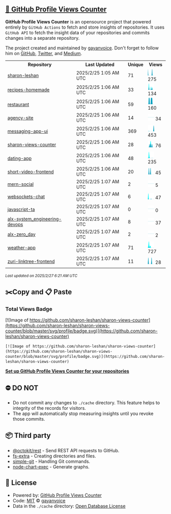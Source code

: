 ## [🚀 GitHub Profile Views Counter](https://github.com/gayanvoice/github-profile-views-counter)
**GitHub Profile Views Counter** is an opensource project that powered entirely by  `GitHub Actions` to fetch and store insights of repositories.
It uses `GitHub API` to fetch the insight data of your repositories and commits changes into a separate repository.

The project created and maintained by [gayanvoice](https://github.com/gayanvoice). Don't forget to follow him on [GitHub](https://github.com/gayanvoice), [Twitter](https://twitter.com/gayanvoice), and [Medium](https://gayanvoice.medium.com/).

<table>
	<tr>
		<th>
			Repository
		</th>
		<th>
			Last Updated
		</th>
		<th>
			Unique
		</th>
		<th>
			Views
		</th>
	</tr>
	<tr>
		<td>
			<a href="https://github.com/sharon-leshan/sharon-views-counter/tree/master/readme/418481793/year.md">
				sharon-leshan
			</a>
		</td>
		<td>
			2025/2/25 1:05 AM UTC
		</td>
		<td>
			71
		</td>
		<td>
			<img alt="Response time graph" src="https://github.com/sharon-leshan/sharon-views-counter/raw/master/graph/418481793/small/year.png" height="20"> 275
		</td>
	</tr>
	<tr>
		<td>
			<a href="https://github.com/sharon-leshan/sharon-views-counter/tree/master/readme/432713929/year.md">
				recipes-homemade
			</a>
		</td>
		<td>
			2025/2/25 1:06 AM UTC
		</td>
		<td>
			33
		</td>
		<td>
			<img alt="Response time graph" src="https://github.com/sharon-leshan/sharon-views-counter/raw/master/graph/432713929/small/year.png" height="20"> 134
		</td>
	</tr>
	<tr>
		<td>
			<a href="https://github.com/sharon-leshan/sharon-views-counter/tree/master/readme/430830007/year.md">
				restaurant
			</a>
		</td>
		<td>
			2025/2/25 1:06 AM UTC
		</td>
		<td>
			59
		</td>
		<td>
			<img alt="Response time graph" src="https://github.com/sharon-leshan/sharon-views-counter/raw/master/graph/430830007/small/year.png" height="20"> 160
		</td>
	</tr>
	<tr>
		<td>
			<a href="https://github.com/sharon-leshan/sharon-views-counter/tree/master/readme/420011260/year.md">
				agency-site
			</a>
		</td>
		<td>
			2025/2/25 1:06 AM UTC
		</td>
		<td>
			14
		</td>
		<td>
			<img alt="Response time graph" src="https://github.com/sharon-leshan/sharon-views-counter/raw/master/graph/420011260/small/year.png" height="20"> 34
		</td>
	</tr>
	<tr>
		<td>
			<a href="https://github.com/sharon-leshan/sharon-views-counter/tree/master/readme/420691729/year.md">
				messaging-app-ui
			</a>
		</td>
		<td>
			2025/2/25 1:06 AM UTC
		</td>
		<td>
			369
		</td>
		<td>
			<img alt="Response time graph" src="https://github.com/sharon-leshan/sharon-views-counter/raw/master/graph/420691729/small/year.png" height="20"> 453
		</td>
	</tr>
	<tr>
		<td>
			<a href="https://github.com/sharon-leshan/sharon-views-counter/tree/master/readme/418586717/year.md">
				sharon-views-counter
			</a>
		</td>
		<td>
			2025/2/25 1:06 AM UTC
		</td>
		<td>
			28
		</td>
		<td>
			<img alt="Response time graph" src="https://github.com/sharon-leshan/sharon-views-counter/raw/master/graph/418586717/small/year.png" height="20"> 76
		</td>
	</tr>
	<tr>
		<td>
			<a href="https://github.com/sharon-leshan/sharon-views-counter/tree/master/readme/420421627/year.md">
				dating-app
			</a>
		</td>
		<td>
			2025/2/25 1:06 AM UTC
		</td>
		<td>
			48
		</td>
		<td>
			<img alt="Response time graph" src="https://github.com/sharon-leshan/sharon-views-counter/raw/master/graph/420421627/small/year.png" height="20"> 235
		</td>
	</tr>
	<tr>
		<td>
			<a href="https://github.com/sharon-leshan/sharon-views-counter/tree/master/readme/420621915/year.md">
				short-video-frontend
			</a>
		</td>
		<td>
			2025/2/25 1:06 AM UTC
		</td>
		<td>
			20
		</td>
		<td>
			<img alt="Response time graph" src="https://github.com/sharon-leshan/sharon-views-counter/raw/master/graph/420621915/small/year.png" height="20"> 45
		</td>
	</tr>
	<tr>
		<td>
			<a href="https://github.com/sharon-leshan/sharon-views-counter/tree/master/readme/423982159/year.md">
				mern-social
			</a>
		</td>
		<td>
			2025/2/25 1:07 AM UTC
		</td>
		<td>
			2
		</td>
		<td>
			<img alt="Response time graph" src="https://github.com/sharon-leshan/sharon-views-counter/raw/master/graph/423982159/small/year.png" height="20"> 5
		</td>
	</tr>
	<tr>
		<td>
			<a href="https://github.com/sharon-leshan/sharon-views-counter/tree/master/readme/528809250/year.md">
				websockets-chat
			</a>
		</td>
		<td>
			2025/2/25 1:07 AM UTC
		</td>
		<td>
			6
		</td>
		<td>
			<img alt="Response time graph" src="https://github.com/sharon-leshan/sharon-views-counter/raw/master/graph/528809250/small/year.png" height="20"> 47
		</td>
	</tr>
	<tr>
		<td>
			<a href="https://github.com/sharon-leshan/sharon-views-counter/tree/master/readme/503383129/year.md">
				javascript-ta
			</a>
		</td>
		<td>
			2025/2/25 1:07 AM UTC
		</td>
		<td>
			0
		</td>
		<td>
			<img alt="Response time graph" src="https://github.com/sharon-leshan/sharon-views-counter/raw/master/graph/503383129/small/year.png" height="20"> 0
		</td>
	</tr>
	<tr>
		<td>
			<a href="https://github.com/sharon-leshan/sharon-views-counter/tree/master/readme/531653804/year.md">
				alx-system_engineering-devops
			</a>
		</td>
		<td>
			2025/2/25 1:07 AM UTC
		</td>
		<td>
			8
		</td>
		<td>
			<img alt="Response time graph" src="https://github.com/sharon-leshan/sharon-views-counter/raw/master/graph/531653804/small/year.png" height="20"> 37
		</td>
	</tr>
	<tr>
		<td>
			<a href="https://github.com/sharon-leshan/sharon-views-counter/tree/master/readme/530795305/year.md">
				alx-zero_day
			</a>
		</td>
		<td>
			2025/2/25 1:07 AM UTC
		</td>
		<td>
			2
		</td>
		<td>
			<img alt="Response time graph" src="https://github.com/sharon-leshan/sharon-views-counter/raw/master/graph/530795305/small/year.png" height="20"> 2
		</td>
	</tr>
	<tr>
		<td>
			<a href="https://github.com/sharon-leshan/sharon-views-counter/tree/master/readme/559000544/year.md">
				weather-app
			</a>
		</td>
		<td>
			2025/2/25 1:07 AM UTC
		</td>
		<td>
			71
		</td>
		<td>
			<img alt="Response time graph" src="https://github.com/sharon-leshan/sharon-views-counter/raw/master/graph/559000544/small/year.png" height="20"> 727
		</td>
	</tr>
	<tr>
		<td>
			<a href="https://github.com/sharon-leshan/sharon-views-counter/tree/master/readme/559917610/year.md">
				zuri-linktree-frontend
			</a>
		</td>
		<td>
			2025/2/25 1:07 AM UTC
		</td>
		<td>
			11
		</td>
		<td>
			<img alt="Response time graph" src="https://github.com/sharon-leshan/sharon-views-counter/raw/master/graph/559917610/small/year.png" height="20"> 28
		</td>
	</tr>
</table>

<small><i>Last updated on 2025/2/27 6:21 AM UTC</i></small>

## ✂️Copy and 📋 Paste
### Total Views Badge
[![Image of https://github.com/sharon-leshan/sharon-views-counter](https://github.com/sharon-leshan/sharon-views-counter/blob/master/svg/profile/badge.svg)](https://github.com/sharon-leshan/sharon-views-counter)

```readme
[![Image of https://github.com/sharon-leshan/sharon-views-counter](https://github.com/sharon-leshan/sharon-views-counter/blob/master/svg/profile/badge.svg)](https://github.com/sharon-leshan/sharon-views-counter)
```
[**Set up GitHub Profile Views Counter for your repositories**](https://github.com/gayanvoice/github-profile-views-counter)
## ⛔ DO NOT
- Do not commit any changes to `./cache` directory. This feature helps to integrity of the records for visitors.
- The app will automatically stop measuring insights until you revoke those commits.
## 📦 Third party

- [@octokit/rest](https://www.npmjs.com/package/@octokit/rest) - Send REST API requests to GitHub.
- [fs-extra](https://www.npmjs.com/package/fs-extra) - Creating directories and files.
- [simple-git](https://www.npmjs.com/package/simple-git) - Handling Git commands.
- [node-chart-exec](https://www.npmjs.com/package/node-chart-exec) - Generate graphs.
## 📄 License
- Powered by: [GitHub Profile Views Counter](https://github.com/gayanvoice/github-profile-views-counter)
- Code: [MIT](./LICENSE) © [gayanvoice](https://github.com/gayanvoice)
- Data in the `./cache` directory: [Open Database License](https://opendatacommons.org/licenses/odbl/1-0/)